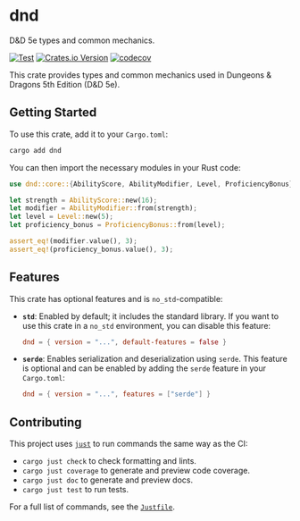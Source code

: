 # dnd

D&D 5e types and common mechanics.

[![Test](https://github.com/crates-lurey-io/dnd/actions/workflows/test.yml/badge.svg)](https://github.com/crates-lurey-io/dnd/actions/workflows/test.yml)
[![Crates.io Version](https://img.shields.io/crates/v/dnd)](https://crates.io/crates/dnd)
[![codecov](https://codecov.io/gh/crates-lurey-io/dnd/graph/badge.svg?token=Z3VUWA3WYY)](https://codecov.io/gh/crates-lurey-io/dnd)

This crate provides types and common mechanics used in Dungeons & Dragons 5th Edition (D&D 5e).

## Getting Started

To use this crate, add it to your `Cargo.toml`:

```sh
cargo add dnd
```

You can then import the necessary modules in your Rust code:

```rust
use dnd::core::{AbilityScore, AbilityModifier, Level, ProficiencyBonus};

let strength = AbilityScore::new(16);
let modifier = AbilityModifier::from(strength);
let level = Level::new(5);
let proficiency_bonus = ProficiencyBonus::from(level);

assert_eq!(modifier.value(), 3);
assert_eq!(proficiency_bonus.value(), 3);
```

## Features

This crate has optional features and is `no_std`-compatible:

- **`std`**: Enabled by default; it includes the standard library. If you want to use this crate in a `no_std` environment, you can disable this feature:

  ```toml
  dnd = { version = "...", default-features = false }
  ```

- **`serde`**: Enables serialization and deserialization using `serde`. This feature is optional and can be enabled by adding the `serde` feature in your `Cargo.toml`:

  ```toml
  dnd = { version = "...", features = ["serde"] }
  ```


## Contributing

This project uses [`just`][] to run commands the same way as the CI:

- `cargo just check` to check formatting and lints.
- `cargo just coverage` to generate and preview code coverage.
- `cargo just doc` to generate and preview docs.
- `cargo just test` to run tests.

[`just`]: https://crates.io/crates/just

For a full list of commands, see the [`Justfile`](./Justfile).
